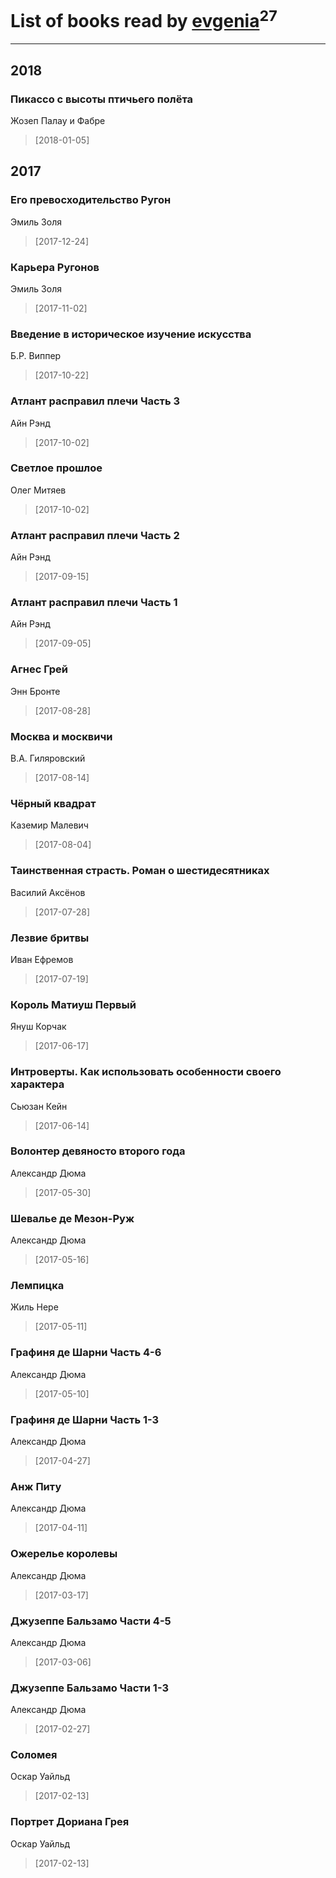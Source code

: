 # List of books read by [evgenia](https://www.facebook.com/app_scoped_user_id/100004430323900/)<sup>27</sup>
---

## 2018

### Пикассо с высоты птичьего полёта
Жозеп Палау и Фабре
> [2018-01-05] 



## 2017

### Его превосходительство Ругон
Эмиль Золя
> [2017-12-24] 


### Карьера Ругонов
Эмиль Золя
> [2017-11-02] 


### Введение в историческое изучение искусства
Б.Р. Виппер
> [2017-10-22] 


### Атлант расправил плечи Часть 3
Айн Рэнд
> [2017-10-02] 


### Светлое прошлое
Олег Митяев
> [2017-10-02] 


### Атлант расправил плечи Часть 2
Айн Рэнд
> [2017-09-15] 


### Атлант расправил плечи Часть 1
Айн Рэнд
> [2017-09-05] 


### Агнес Грей
Энн Бронте
> [2017-08-28] 


### Москва и москвичи
В.А. Гиляровский
> [2017-08-14] 


### Чёрный квадрат
Каземир Малевич
> [2017-08-04] 


### Таинственная страсть. Роман о шестидесятниках
Василий Аксёнов
> [2017-07-28] 


### Лезвие бритвы
Иван Ефремов
> [2017-07-19] 


### Король Матиуш Первый
Януш Корчак
> [2017-06-17] 


### Интроверты. Как использовать особенности своего характера
Сьюзан Кейн
> [2017-06-14] 


### Волонтер девяносто второго года
Александр Дюма
> [2017-05-30] 


### Шевалье де Мезон-Руж
Александр Дюма
> [2017-05-16] 


### Лемпицка
Жиль Нере
> [2017-05-11] 


### Графиня де Шарни Часть 4-6
Александр Дюма
> [2017-05-10] 


### Графиня де Шарни Часть 1-3
Александр Дюма
> [2017-04-27] 


### Анж Питу
Александр Дюма
> [2017-04-11] 


### Ожерелье королевы
Александр Дюма
> [2017-03-17] 


### Джузеппе Бальзамо Части 4-5
Александр Дюма
> [2017-03-06] 


### Джузеппе Бальзамо Части 1-3
Александр Дюма
> [2017-02-27] 


### Соломея
Оскар Уайльд
> [2017-02-13] 


### Портрет Дориана Грея
Оскар Уайльд
> [2017-02-13] 





